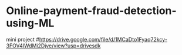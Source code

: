 # Online-payment-fraud-detection-using-ML
mini project
#https://drive.google.com/file/d/1MCaDto1Fyaq72kcy-3FOV4lWdMi2Djve/view?usp=drivesdk